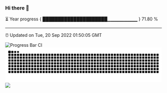 ### Hi there 👋

⏳ Year progress { █████████████████████▁▁▁▁▁▁▁▁▁ } 71.80 %

---

⏰ Updated on Tue, 20 Sep 2022 01:50:05 GMT

![Progress Bar CI](https://github.com/liununu/liununu/workflows/Progress%20Bar%20CI/badge.svg)![](https://raw.githubusercontent.com/L1cardo/L1cardo/main/assets/github-contribution-grid-snake.svg)![](https://raw.githubusercontent.com/seesaws/seesaws/main/assets/github-contribution-grid-snake.svg)
